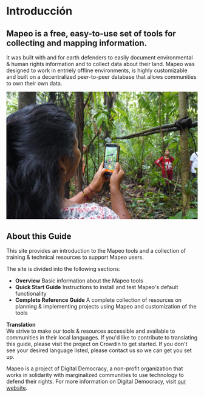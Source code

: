 # Introducción

## Mapeo is a free, easy-to-use set of tools for collecting and mapping information.

It was built with and for earth defenders to easily document environmental & human rights information and to collect data about their land. Mapeo was designed to work in entriely offline environments, is highly customizable and built on a decentralized peer-to-peer database that allows communities to own their own data.

![Mapeo used to document illegal activities in Northern Ecuador, supported by Alianza Ceibo and Amazon Frontlines](.gitbook/assets/ac-siona2-1024x683.jpg)

## About this Guide

This site provides an introduction to the Mapeo tools and a collection of training & technical resources to support Mapeo users.

The site is divided into the following sections:

* **Overview** Basic information about the Mapeo tools
* **Quick Start Guide** Instructions to install and test Mapeo's default functionality
* **Complete Reference Guide** A complete collection of resources on planning & implementing projects using Mapeo and customization of the tools

**Translation**  
We strive to make our tools & resources accessible and available to communities in their local languages. If you'd like to contribute to translating this guide, please visit the project on Crowdin to get started. If you don't see your desired language listed, please contact us so we can get you set up.



Mapeo is a project of Digital Democracy, a non-profit organization that works in solidarity with marginalized communities to use technology to defend their rights. For more information on Digital Democracy, visit [our website](https://www.digital-democracy.org/).

